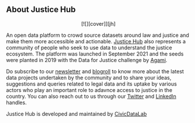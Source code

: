 ## About Justice Hub

<div align="center">
[![][cover]][jh]
</div>

An open data platform to crowd source datasets around law and justice and make them more accessible and actionable. [Justice Hub][jh] also represents a community of people who seek to use data to understand the justice ecosystem. The platform was launched in September 2021 and the seeds were planted in 2019 with the Data for Justice challenge by [Agami][agami].

Do subscribe to our [newsletter][substack] and [blogroll][medium] to know more about the latest data projects undertaken by the community and to share your ideas, suggestions and queries related to legal data and its uptake by various actors who play an important role to adavnce access to justice in the country. You can also reach out to us through our [Twitter][tw] and [LinkedIn][li] handles. 

Justice Hub is developed and maintained by [CivicDataLab][cdl]

[jh]: https://justicehub.in/
[substack]: https://dataforjustice.substack.com/
[agami]: https://agami.in/
[cdl]: https://civicdatalab.in/
[tw]: https://twitter.com/JusticeHubIndia
[li]: https://in.linkedin.com/company/justice-hub-india
[medium]: https://medium.com/civicdatalab/tagged/law
[cover]: https://github.com/justicehub-in/.github/blob/7a600c4a45ec511c0a087e9a6e5f0dbc906f74ba/profile/jh-banner.jpeg